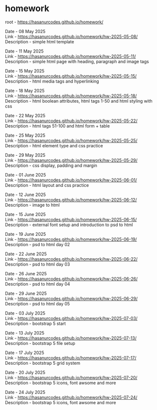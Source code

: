 # homework
root - https://hasanurcodes.github.io/homework/ 

Date - 08 May 2025 \
Link - https://hasanurcodes.github.io/homework/hw-2025-05-08/ \
Description - simple html template

Date - 11 May 2025 \
Link - https://hasanurcodes.github.io/homework/hw-2025-05-11/ \
Description - simple html page with heading, paragraph and image tags

Date - 15 May 2025 \
Link - https://hasanurcodes.github.io/homework/hw-2025-05-15/ \
Description - html media tags and hyperlinking

Date - 18 May 2025 \
Link - https://hasanurcodes.github.io/homework/hw-2025-05-18/ \
Description - html boolean attributes, html tags 1-50 and html styling with css

Date - 22 May 2025 \
Link - https://hasanurcodes.github.io/homework/hw-2025-05-22/ \
Description - html tags 51-100 and html form + table

Date - 25 May 2025 \
Link - https://hasanurcodes.github.io/homework/hw-2025-05-25/ \
Description - html element type and css practice

Date - 29 May 2025 \
Link - https://hasanurcodes.github.io/homework/hw-2025-05-29/ \
Description - css display, padding and margin

Date - 01 June 2025 \
Link - https://hasanurcodes.github.io/homework/hw-2025-06-01/ \
Description - html layout and css practice

Date - 12 June 2025 \
Link - https://hasanurcodes.github.io/homework/hw-2025-06-12/ \
Description - image to html

Date - 15 June 2025 \
Link - https://hasanurcodes.github.io/homework/hw-2025-06-15/ \
Description - external font setup and introduction to psd to html

Date - 19 June 2025 \
Link - https://hasanurcodes.github.io/homework/hw-2025-06-19/ \
Description - psd to html day 02

Date - 22 June 2025 \
Link - https://hasanurcodes.github.io/homework/hw-2025-06-22/ \
Description - psd to html day 03

Date - 26 June 2025 \
Link - https://hasanurcodes.github.io/homework/hw-2025-06-26/ \
Description - psd to html day 04

Date - 29 June 2025 \
Link - https://hasanurcodes.github.io/homework/hw-2025-06-29/ \
Description - psd to html day 05

Date - 03 July 2025 \
Link - https://hasanurcodes.github.io/homework/hw-2025-07-03/ \
Description - bootstrap 5 start

Date - 13 July 2025 \
Link - https://hasanurcodes.github.io/homework/hw-2025-07-13/ \
Description - bootstrap 5 file setup

Date - 17 July 2025 \
Link - https://hasanurcodes.github.io/homework/hw-2025-07-17/ \
Description - bootstrap 5 grid system

Date - 20 July 2025 \
Link - https://hasanurcodes.github.io/homework/hw-2025-07-20/ \
Description - bootstrap 5 icons, font awsome and more

Date - 24 July 2025 \
Link - https://hasanurcodes.github.io/homework/hw-2025-07-24/ \
Description - bootstrap 5 icons, font awsome and more